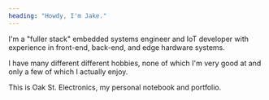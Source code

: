 ```yaml
---
heading: "Howdy, I'm Jake."
---
```


I'm a "fuller stack" embedded systems engineer and IoT developer with experience in
front-end, back-end, and edge hardware systems. 

I have many different different hobbies, none of which I'm very good at and only a few of which I actually enjoy.


This is Oak St. Electronics, my personal notebook and portfolio.
